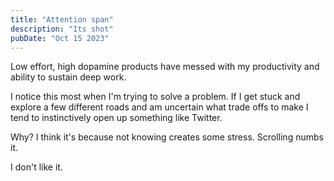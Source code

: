 ```yaml
---
title: "Attention span"
description: "Its shot"
pubDate: "Oct 15 2023"
---
```


Low effort, high dopamine products have messed with my productivity and ability to sustain deep work.

I notice this most when I'm trying to solve a problem. If I get stuck and explore a few different roads and am uncertain what trade offs to make I tend to instinctively open up something like Twitter.

Why? I think it's because not knowing creates some stress. Scrolling numbs it.

I don't like it.

